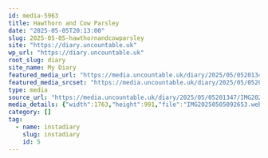 ```yaml
---
id: media-5963
title: Hawthorn and Cow Parsley
date: "2025-05-05T20:13:00"
slug: 2025-05-05-hawthornandcowparsley
site: "https://diary.uncountable.uk"
wp_url: "https://diary.uncountable.uk"
root_slug: diary
site_name: My Diary
featured_media_url: "https://media.uncountable.uk/diary/2025/05/05201347/IMG20250505092653.webp"
featured_media_srcset: "https://media.uncountable.uk/diary/2025/05/05201347/IMG20250505092653-300x169.webp 300w, https://media.uncountable.uk/diary/2025/05/05201347/IMG20250505092653-1024x576.webp 1024w, https://media.uncountable.uk/diary/2025/05/05201347/IMG20250505092653-150x150.webp 150w, https://media.uncountable.uk/diary/2025/05/05201347/IMG20250505092653-640x360.webp 640w, https://media.uncountable.uk/diary/2025/05/05201347/IMG20250505092653.webp 1763w"
type: media
source_url: "https://media.uncountable.uk/diary/2025/05/05201347/IMG20250505092653.webp"
media_details: {"width":1763,"height":991,"file":"IMG20250505092653.webp","filesize":163182,"sizes":{"medium":{"file":"IMG20250505092653-300x169.webp","width":300,"height":169,"filesize":30088,"mime_type":"image/webp","source_url":"https://media.uncountable.uk/diary/2025/05/05201347/IMG20250505092653-300x169.webp"},"large":{"file":"IMG20250505092653-1024x576.webp","width":1024,"height":576,"filesize":199030,"mime_type":"image/webp","source_url":"https://media.uncountable.uk/diary/2025/05/05201347/IMG20250505092653-1024x576.webp"},"thumbnail":{"file":"IMG20250505092653-150x150.webp","width":150,"height":150,"filesize":16484,"mime_type":"image/webp","source_url":"https://media.uncountable.uk/diary/2025/05/05201347/IMG20250505092653-150x150.webp"},"mobwidth":{"file":"IMG20250505092653-640x360.webp","width":640,"height":360,"filesize":100758,"mime_type":"image/webp","source_url":"https://media.uncountable.uk/diary/2025/05/05201347/IMG20250505092653-640x360.webp"},"full":{"file":"IMG20250505092653.webp","width":1763,"height":991,"mime_type":"image/webp","source_url":"https://media.uncountable.uk/diary/2025/05/05201347/IMG20250505092653.webp"}},"image_meta":{"aperture":"0","credit":"","camera":"","caption":"","created_timestamp":"0","copyright":"","focal_length":"0","iso":"0","shutter_speed":"0","title":"","orientation":"0","keywords":[]}}
category: []
tag:
  - name: instadiary
    slug: instadiary
    id: 5
---
```


